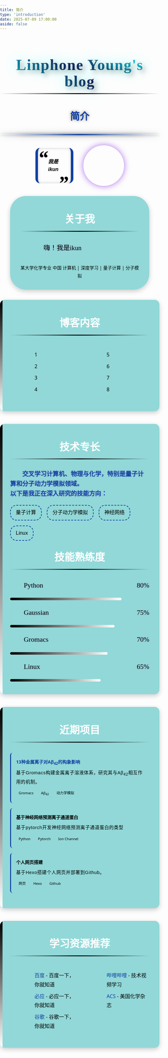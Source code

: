 ```yaml
---
title: 简介
type: 'introduction'
date: 2025-07-09 17:00:00
aside: false
---
```

<style>
:root {
    --main-color: #000000;
    --secondary-color: #ffffff;
    --accent-color: #1040a0;
    font-family: 'kaiti', 'Noto Sans SC', cursive;
    --text-color: #000000;
    --dark-blue: #20104f;
    --bg-gradient: linear-gradient(135deg, var(--dark-blue) 0%, #000000 100%);
    --card-bg: rgba(100, 200, 200, 0.7);
    --glow-effect: 0 0 10px rgba(0, 0, 0, 0.7), 0 0 20px rgba(0, 0, 0, 0.5);
}
body {
    color: var(--text-color);
    font-family: 'kaiti', 'Segoe UI', Tahoma, Geneva, Verdana, sans-serif;
    line-height: 1.8;
    margin: 0;
    padding: 0;
    min-height: 100vh;
    overflow-x: hidden;
    background-attachment: fixed;
    background-size: cover;
}
#page {
    background: linear-gradient(-45deg, rgba(80, 200, 200, .6), rgba(110, 150, 180, .6), rgba(170, 150, 200, .6), rgba(80, 200, 200, .6));
    background-size: 400% 400%;
}
p {
    font-size: 1.35rem;
    font-family: 'Kaiti', cursive;
    line-height: 1.6;
    text-indent: 2em;
    color: var(--text-color);
    font-weight: 400;
    text-shadow: 0 0 5px rgba(154, 50, 204, 0.2);
}
.header {
    text-align: center;
    margin-bottom: 2rem;
    position: relative;
    z-index: 1;
}
.header::after {
    content: "";
    display: block;
    width: 100%;
    height: 4px;
    background: linear-gradient(to right, transparent, var(--accent-color), transparent);
    margin: 1rem auto;
    border-radius: 60%;
    box-shadow: var(--glow-effect);
}
.header h1 {
    font-size: 3rem;
    font-family: 'kaiti';
    line-height: 3.2rem;
    color: var(--secondary-color);
    margin-bottom: 2rem;
    text-shadow: 8px 8px 16px rgba(0, 0, 0, 0.3), 0 0 40px rgba(0, 255, 255, 0.5);
    font-weight: 800;
    letter-spacing: 2px;
    font-family: 'Times New Roman', cursive;
    position: relative;
    display: inline-block;
    background: linear-gradient(35deg, #00ffff, #20104f, #00ffff);
    -webkit-background-clip: text;
    background-clip: text;
    color: transparent;
}
.header h1::after {
    content: "";
    position: absolute;
    bottom: -15px;
    left: 50%;
    transform: translateX(-50%);
    width: 100%;
    height: 3px;
    background: linear-gradient(90deg, transparent, #000000, transparent);
    border-radius: 10px;
}
h2 {
    font-size: 2rem;
    color: var(--secondary-color);
    margin-bottom: 2rem;
    font-family: 'kaiti', cursive;
    display: flex;
    justify-content: center;
    align-items: center;
    position: relative;
    padding-bottom: 10px;
    gap: 1rem;
}
h2::before {
    content: "\f0e7";
    font-family: "Font Awesome 6 Free";
    font-weight: 700;
    color: var(--accent-color);
}
h2::after {
    content: "\f0e7";
    font-family: "Font Awesome 6 Free";
    font-weight: 700;
    color: var(--accent-color);
}
h2 .underline {
    position: absolute;
    bottom: 0;
    left: 50%;
    transform: translateX(-50%);
    width: 100%;
    height: 3px;
    background: linear-gradient(90deg, transparent, #000000, transparent);
    border-radius: 10px;
}
.profile {
    display: flex;
    align-items: center;
    gap: 2rem;
    margin: 0rem 7rem;
    margin-bottom: 2rem;
    flex-wrap: wrap;
    position: relative;
    z-index: 1;
}
.avatar {
    width: 120px;
    height: 120px;
    border-radius: 50%;
    border: 4px solid var(--secondary-color);
    box-shadow: 0 0 20px rgba(138, 43, 226, 0.7);
    background: url('/img/icon.jpg') no-repeat center center;
    background-size: cover;
    transition: all 0.3s ease;
    position: relative;
    overflow: hidden;
}
.avatar::before {
    content: "";
    position: absolute;
    top: 0;
    left: 0;
    right: 0;
    bottom: 0;
    background: radial-gradient(circle, transparent 60%, rgba(0，0，0, 0.3) 100%);
}
.avatar:hover {
    transform: rotate(5deg) scale(1.05);
    box-shadow: 0 0 30px rgba(0，0，0, 0.9);
}
.quote {
    flex: 1;
    font-style: italic;
    padding: 2rem;
    background: rgba(0，0，0, 0.15);
    border-right: 8px solid var(--accent-color);
    border-left: 8px solid var(--accent-color);
    position: relative;
    border-radius: 15px;
    transition: all 0.3s ease;
    box-shadow: inset 0 0 10px rgba(0, 0, 0, 0.2);
    font-family: 'kaiti', cursive, 'Noto Sans SC', sans-serif;
    font-size: 1rem;
    font-weight: 600;
    line-height: 1.5;
}
.quote:hover {
    background: rgba(0，0，0, 0.25);
    transform: translateY(-3px);
    box-shadow: 0 5px 15px rgba(0，0，0, 0.3), inset 0 0 10px rgba(0, 0, 0, 0.2);
}
.quote::before {
    content: "\201C";
    font-size: 4rem;
    color: rgba(0，0，0, 0.8);
    position: absolute;
    top: -1rem;
    left: 0rem;
    font-family: serif;
}
.quote::after {
    content: "\201D";
    font-size: 4rem;
    color: rgba(0，0，0, 0.8);
    position: absolute;
    bottom: -3rem;
    right: 0.5rem;
    font-family: serif;
}
.bio {
    margin-bottom: 2.5rem;
    padding: 0 2rem 2rem 2rem;
    background: var(--card-bg);
    margin: 2rem 2rem;
    border-radius: 50px;
    position: relative;
    overflow: hidden;
    transition: all 0.3s ease;
    border-left: 12px solid rgba(0，0，0,);
    border-right: 12px solid rgba(0，0，0,);
    box-shadow: 0 5px 15px rgba(0, 0, 0, 0.2);
}
.bio:hover {
    background: rgba(0，0，0, 0.25);
    transform: translateY(-3px);
    box-shadow: 0 5px 15px rgba(0，0，0, 0.3);
}
.bio::before {
    content: "";
    position: absolute;
    top: 0;
    left: 0;
    width: 100%;
    height: 100%;
    background: linear-gradient(135deg, transparent 0%, rgba(0，0，0, 0.05) 100%);
    pointer-events: none;
}
.bio p {
    font-size: 1.3rem;
    line-height: 1.8;
    color: #000000;
    font-weight: 500;
    margin: 2rem 2rem;
}
.section {
    margin-bottom: 2.5rem;
    padding: 0 2rem 2rem 2rem;
    background: var(--card-bg);
    border-radius: 15px;
    position: relative;
    overflow: hidden;
    transition: all 0.3s ease;
    border: 1px solid rgba(0，0，0, 0.3);
    box-shadow: 0 5px 15px rgba(0, 0, 0, 0.2);
}
.section:hover {
    transform: translateY(-5px);
    box-shadow: 0 10px 25px rgba(0，0，0, 0.4);
}
.section::before {
    content: "";
    position: absolute;
    top: 0;
    left: 0;
    width: 8px;
    height: 100%;
    background: linear-gradient(to bottom, var(--main-color), var(--secondary-color));
}
ul {
    list-style-type: none;
    padding-left: 25%;
}
li {
    position: relative;
    font-size: 1rem;
    color: #000000;
    font-weight: 300;
    padding-left: 1.5rem;
    margin-bottom: 0.5rem;
    transition: all 0.3s ease;
}
li:hover {
    transform: translateX(5px);
    color: var(--secondary-color);
}
li::before {
    content: "\f054";
    font-family: "kaiti";
    font-weight: 1000;
    position: absolute;
    left: 0;
    color: #000000;
    transition: all 0.3s ease;
}
li:hover::before {
    color: var(--secondary-color);
    transform: translateX(5px);
}
.skills {
    display: flex;
    flex-wrap: wrap;
    gap: 1rem;
    margin-top: 1rem;
}
.skill {
    padding: 0.5rem 1rem;
    background: rgba(0，0，0, 0.2);
    border: 2px dashed var(--accent-color);
    border-radius: 20px;
    font-size: 1rem;
    transition: all 0.3s ease;
    cursor: default;
    position: relative;
    overflow: hidden;
    font-family: 'Roman New Times', sans-serif;
    font-weight: 400;
}
.skill:hover {
    background: rgba(10，0，0, 0.4);
    transform: translateY(-3px);
    box-shadow: 0 5px 15px rgba(0，0，0, 0.3);
}
.skill-meter {
    width: 100%;
    background-color: rgba(0，0，0, 0.1);
    border-radius: 10px;
    margin: 0.5rem 0;
    overflow: hidden;
}
.skill-level {
    height: 8px;
    border-radius: 10px;
    background: linear-gradient(to right, var(--main-color), var(--secondary-color));
    box-shadow: 0 0 5px rgba(0，0，0, 0.5);
    transition: width 1s ease-in-out;
}
.project-card {
    background: rgba(0，0，0, 0.2);
    border-radius: 8px;
    padding: 1rem;
    margin-bottom: 1rem;
    border-left: 3px solid var(--accent-color);
    transition: all 0.3s ease;
}
.project-card:hover {
    transform: translateX(5px);
    background: rgba(130, 150, 180, 0.8);
}
.project-title {
    font-weight: bold;
    //color: var(--secondary-color);
    margin-bottom: 0.5rem;
}
.project-desc {
    font-size: 0.9rem;
    margin-bottom: 0.5rem;
    font-family: 'Roman New Times', sans-serif;
    font-weight: 300;
    color: #000000;
    letter-spacing: 0.05em;
}
.project-tags {
    display: flex;
    flex-wrap: wrap;
    gap: 0.5rem;
}
.project-tag {
    background: rgba(0，0，0, 0.2);
    padding: 0.2rem 0.5rem;
    border-radius: 10px;
    font-size: 0.7rem;
}
.anime-list {
    display: grid;
    grid-template-columns: repeat(auto-fill, minmax(200px, 1fr));
    gap: 1.5rem;
    margin-top: 1.5rem;
}
.anime-card {
    background: rgba(0，0，0, 0.8);
    border-radius: 10px;
    overflow: hidden;
    transition: all 0.3s ease;
    border: 1px solid var(--main-color);
    position: relative;
    box-shadow: 0 5px 15px rgba(0, 0, 0, 0.2);
}
.anime-card:hover {
    transform: translateY(-5px) scale(1.03);
    box-shadow: 0 10px 25px rgba(0，0，0, 0.5);
    z-index: 2;
}
.anime-card::before {
    content: "";
    position: absolute;
    top: 0;
    left: 0;
    width: 100%;
    height: 100%;
    background: linear-gradient(to bottom, transparent 60%, rgba(0, 0, 0, 0.7) 100%);
    z-index: 1;
}
.anime-cover {
    height: 120px;
    background-size: cover;
    background-position: center;
    transition: all 0.5s ease;
    position: relative;
}
.anime-card:hover .anime-cover {
    transform: scale(1.1);
}
.anime-info {
    padding: 1rem;
    position: relative;
    z-index: 2;
    background: linear-gradient(to top, rgba(0，0，0, 0.9) 0%, transparent 100%);
}
.anime-title {
    font-weight: 800;
    font-size: 1.1rem;
    margin-bottom: 0.5rem;
    color: var(--secondary-color);
    text-shadow: 0 0 5px rgba(0, 0, 0, 0.5);
}
.anime-genre {
    font-size: 0.8rem;
    color: var(--accent-color);
}
.floating-icons {
    position: fixed;
    top: 0;
    left: 0;
    width: 100%;
    height: 100%;
    pointer-events: none;
    z-index: -1;
    overflow: hidden;
}
.floating-icon {
    position: absolute;
    color: rgba(20, 20, 20, 0.1);
    font-size: 1.5rem;
    animation: float linear infinite;
}
@keyframes float {
    0% {
        transform: translateY(0) rotate(0deg);
        opacity: 0;
    }
    10% {
        opacity: 0.1;
    }
    50% {
        opacity: 0.3;
    }
    100% {
        transform: translateY(-100vh) rotate(360deg);
        opacity: 0;
    }
}
@media (max-width: 768px) {
    .container {
        padding: 1rem;
    }
    h1 {
        font-size: 2.5rem;
    }
    .profile {
        flex-direction: column;
        text-align: center;
    }
    .bio {
        border-left: none;
        border-top: 3px solid var(--accent-color);
        border-radius: 0 0 10px 10px;
    }
    .anime-list {
        grid-template-columns: 1fr;
    }
}
</style>
<link rel="stylesheet" href="https://cdn.jsdelivr.net/npm/font-awesome@4.7.0/css/font-awesome.min.css">
<div class="floating-icons" id="floatingIcons"></div>
<div class="container">
	<div class="header">
		<h1>Linphone Young's blog</h1>
		<p style="font-size: 1.9rem; font-weight: 800; color: var(--accent-color); text-shadow: 0 0 10px rgba(20, 20, 20, 0.5);text-indent: 0em;" >简介</p>
	</div>
	<div class="profile">
		<div class="quote">
			我是ikun
		</div>
		<div class="avatar"></div>
	</div>
	<div class="bio">
		<h2>
			<span>关于我</span>
			<span class="underline"></span>
		</h2>
		<p>
			嗨！我是ikun
		</p>
		<div style="margin-top: 1rem; text-align: center;">
			<i class="fas fa-graduation-cap" style="color: var(--accent-color);"></i> 某大学化学专业
			<i class="fas fa-map-marker-alt" style="color: var(--accent-color);"></i>中国
			<i class="fas fa-heart" style="color: var(--accent-color);"></i> 计算机 | 深度学习 | 量子计算 | 分子模拟
		</div>
	</div>
	<div class="section">
		<h2>
			<span>博客内容</span>
			<span class="underline"></span>
		</h2>
		<div style="display: grid; grid-template-columns: 1fr 1fr; gap: 1rem;">
			<ul>
				<li>1</li>
				<li>2</li>
				<li>3</li>
				<li>4</li>
			</ul>
			<ul>
				<li>5</li>
				<li>6</li>
				<li>7</li>
				<li>8</li>
			</ul>
		</div>
	</div>
	<div class="section">
		<h2>
			<span>技术专长</span>
			<span class="underline"></span>
		</h2>
		<p style="font-size: 1.2rem; font-weight: 800; color: var(--accent-color); ">
			交叉学习计算机、物理与化学，特别是量子计算和分子动力学模拟领域。<br>
			以下是我正在深入研究的技能方向：
		</p>
		<div class="skills">
			<div class="skill"><i class="fas fa-shield-alt"></i> 量子计算</div>
			<div class="skill"><i class="fas fa-tools"></i> 分子动力学模拟</div>
			<div class="skill"><i class="fas fa-network-wired"></i> 神经网络</div>
			<div class="skill"><i class="fas fa-terminal"></i> Linux</div>
		</div>
		<h2 style="margin-top: 1.5rem;">
			<span>技能熟练度</span>
			<span class="underline"></span>
		</h2>
		<div>
			<p>Python <span style="float: right;">80%</span></p>
			<div class="skill-meter">
				<div class="skill-level" style="width: 80%;"></div>
			</div>
			<p>Gaussian <span style="float: right;">75%</span></p>
			<div class="skill-meter">
				<div class="skill-level" style="width: 75%;"></div>
			</div>
			<p>Gromacs <span style="float: right;">70%</span></p>
			<div class="skill-meter">
				<div class="skill-level" style="width: 70%;"></div>
			</div>
			<p>Linux <span style="float: right;">65%</span></p>
			<div class="skill-meter">
				<div class="skill-level" style="width: 65%;"></div>
			</div>
		</div>
	</div>
	<div class="section">
		<h2>
			<span>近期项目</span>
			<span class="underline"></span>
		</h2>
		<div class="project-card">
			<div class="project-title">
				<a href="https://www.baidu.com" style="color: var(--accent-color); text-decoration: none;">13种金属离子对Aβ<sub>42</sub>的构象影响</a>
			</div>
			<div class="project-desc">
				基于Gromacs构建金属离子溶液体系，研究其与Aβ<sub>42</sub>相互作用的机制。</div>
			<div class="project-tags">
				<span class="project-tag">Gromacs</span>
				<span class="project-tag">Aβ<sub>42</sub></span>
				<span class="project-tag">动力学模拟</span>
			</div>
		</div>
		<div class="project-card">
			<div class="project-title">基于神经网络预测离子通道蛋白</div>
			<div class="project-desc">基于pytorch开发神经网络预测离子通道蛋白的类型</div>
			<div class="project-tags">
				<span class="project-tag">Python</span>
				<span class="project-tag">Pytorch</span>
				<span class="project-tag">Ion Channel</span>
			</div>
		</div>
		<div class="project-card">
			<div class="project-title">个人网页搭建</div>
			<div class="project-desc">基于Hexo搭建个人网页并部署到Github。</div>
			<div class="project-tags">
				<span class="project-tag">网页</span>
				<span class="project-tag">Hexo</span>
				<span class="project-tag">Github</span>
			</div>
		</div>
	</div>
	<div class="section">
		<h2>
			<span>学习资源推荐</span>
			<span class="underline"></span>
		</h2>
		<div style="display: grid; grid-template-columns: 1fr 1fr; gap: 1rem;">
			<ul>
				<li><a href="https://www.baidu.com" style="color: var(--accent-color); text-decoration: none;">百度</a> - 百度一下，你就知道</li>
				<li><a href="https://www.bing.com" style="color: var(--accent-color); text-decoration: none;">必应</a> - 必应一下，你就知道</li>
				<li><a href="https://www.google.com" style="color: var(--accent-color); text-decoration: none;">谷歌</a> - 谷歌一下，你就知道</li>
			</ul>
			<ul>
				<li><a href="https://www.bilibili.com/" style="color: var(--accent-color); text-decoration: none;">哔哩哔哩</a> - 技术视频学习</li>
				<li><a href="https://www.pubs.acs.org/" style="color: var(--accent-color); text-decoration: none;">ACS</a> - 美国化学杂志</li>
			</ul>
		</div>
	</div>
</div>
<script>
        // 创建浮动图标
        function createFloatingIcons() {
            const container = document.getElementById('floatingIcons');
            const icons = ['fa-bug', 'fa-shield-alt', 'fa-code', 'fa-lock', 'fa-gamepad', 'fa-tv', 'fa-terminal', 'fa-heart', 'fa-star', 'fa-key'];
            for (let i = 0; i < 25; i++) {
                const icon = document.createElement('div');
                icon.className = 'floating-icon';
                icon.innerHTML = `<i class="fas ${icons[Math.floor(Math.random() * icons.length)]}"></i>`;
                // 随机位置
                const left = Math.random() * 100;
                const delay = Math.random() * 5;
                const duration = 10 + Math.random() * 20;
                const size = 1 + Math.random() * 2;
                icon.style.left = `${left}%`;
                icon.style.top = `${Math.random() * 100 + 100}%`;
                icon.style.animationDelay = `${delay}s`;
                icon.style.animationDuration = `${duration}s`;
                icon.style.fontSize = `${size}rem`;
                container.appendChild(icon);
            }
        }
        // 页面加载完成后执行
        window.addEventListener('load', () => {
        	createFloatingIcons();
            updateVisitorCount();
            // 为所有链接添加平滑滚动
            document.querySelectorAll('a[href^="#"]').forEach(anchor => {
                anchor.addEventListener('click', function(e) {
                    e.preventDefault();
                    document.querySelector(this.getAttribute('href')).scrollIntoView({
                        behavior: 'smooth'
                    });
                });
            });
        });
</script>
